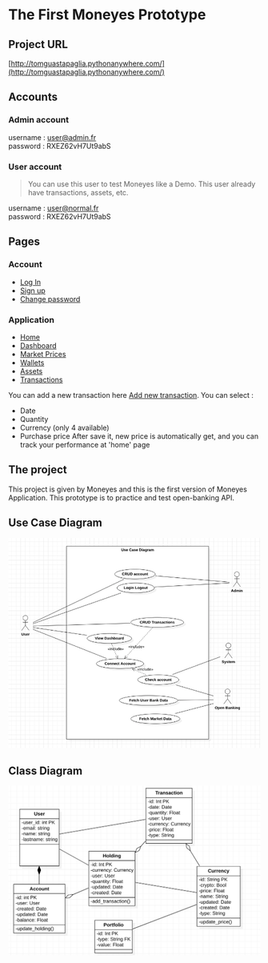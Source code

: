 # The First Moneyes Prototype

## Project URL

[http://tomguastapaglia.pythonanywhere.com/](http://tomguastapaglia.pythonanywhere.com/)

## Accounts

### Admin account

username : user@admin.fr <br />
password : RXEZ62vH7Ut9abS <br />
### User account
> You can use this user to test Moneyes like a Demo. This user already have transactions, assets, etc.

username : user@normal.fr <br />
password : RXEZ62vH7Ut9abS <br />
## Pages
### Account
- [Log In](http://tomguastapaglia.pythonanywhere.com/accounts/login/) <br />
- [Sign up](http://tomguastapaglia.pythonanywhere.com/accounts/signup/) <br />
- [Change password](http://tomguastapaglia.pythonanywhere.com/accounts/password/) <br />
### Application
- [Home](http://tomguastapaglia.pythonanywhere.com/) <br />
- [Dashboard](http://tomguastapaglia.pythonanywhere.com/dashboard/) <br />
- [Market Prices](http://tomguastapaglia.pythonanywhere.com/dashboard/currencies) <br />
- [Wallets](http://tomguastapaglia.pythonanywhere.com/dashboard/wallets) <br />
- [Assets](http://tomguastapaglia.pythonanywhere.com/dashboard/assets) <br />
- [Transactions](http://tomguastapaglia.pythonanywhere.com/dashboard/transactions) <br />

You can add a new transaction here [Add new transaction](http://tomguastapaglia.pythonanywhere.com/dashboard/transaction/add). You can select :
- Date
- Quantity
- Currency (only 4 available)
- Purchase price
After save it, new price is automatically get, and you can track your performance at 'home' page

## The project
This project is given by Moneyes and this is the first version of Moneyes Application.
This prototype is to practice and test open-banking API.
## Use Case Diagram
![use case diagram](readme/UseCase.png)
## Class Diagram
![use case diagram](readme/ClassDiagram.png)


